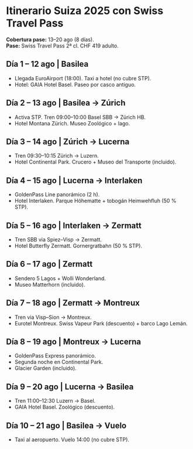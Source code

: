 # Itinerario Suiza 2025 con Swiss Travel Pass

**Cobertura pase:** 13–20 ago (8 días).  
**Pase:** Swiss Travel Pass 2ª cl. CHF 419 adulto.

## Día 1 – 12 ago | Basilea
- Llegada EuroAirport (18:00). Taxi a hotel (no cubre STP).  
- Hotel: GAIA Hotel Basel. Paseo por casco antiguo.

## Día 2 – 13 ago | Basilea → Zúrich
- Activa STP. Tren 09:00–10:00 Basel SBB → Zürich HB.  
- Hotel Montana Zürich. Museo Zoológico + lago.

## Día 3 – 14 ago | Zúrich → Lucerna
- Tren 09:30–10:15 Zürich → Luzern.  
- Hotel Continental Park. Crucero + Museo del Transporte (incluido).

## Día 4 – 15 ago | Lucerna → Interlaken
- GoldenPass Line panorámico (2 h).  
- Hotel Interlaken. Parque Höhematte + tobogán Heimwehfluh (50 % STP).

## Día 5 – 16 ago | Interlaken → Zermatt
- Tren SBB via Spiez–Visp → Zermatt.  
- Hotel Butterfly Zermatt. Gornergratbahn (50 % STP).

## Día 6 – 17 ago | Zermatt
- Sendero 5 Lagos + Wolli Wonderland.  
- Museo Matterhorn (incluido).

## Día 7 – 18 ago | Zermatt → Montreux
- Tren via Visp–Sion → Montreux.  
- Eurotel Montreux. Swiss Vapeur Park (descuento) + barco Lago Lemán.

## Día 8 – 19 ago | Montreux → Lucerna
- GoldenPass Express panorámico.  
- Segunda noche en Continental Park.  
- Glacier Garden (incluido).

## Día 9 – 20 ago | Lucerna → Basilea
- Tren 11:00–12:30 Luzern → Basel.  
- GAIA Hotel Basel. Zoológico (descuento).

## Día 10 – 21 ago | Basilea → Vuelo  
- Taxi al aeropuerto. Vuelo 14:00 (no cubre STP).
